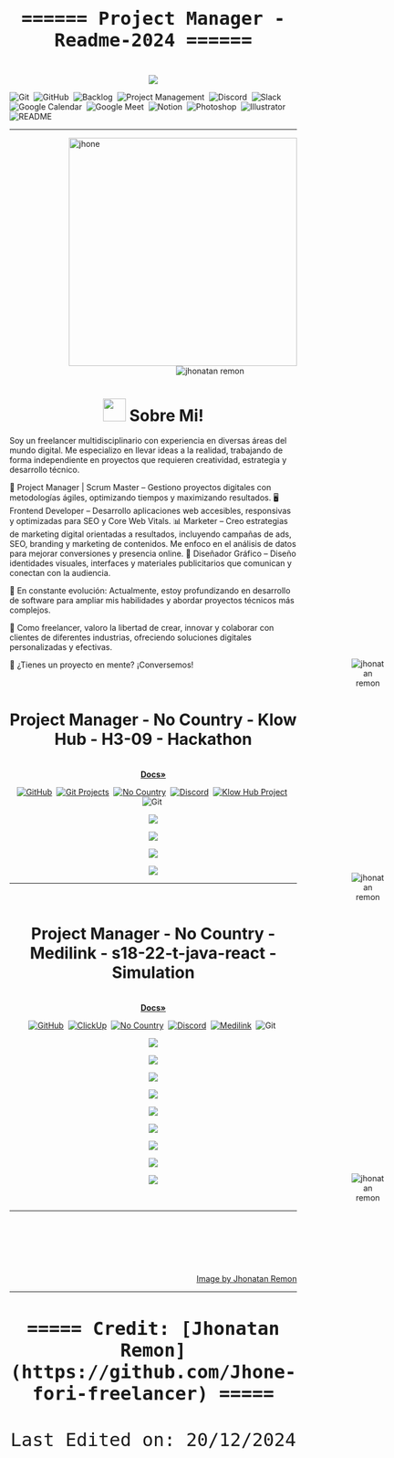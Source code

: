 <div align="center" style="font-family: 'Fira Code', monospace; font-size: 2rem;">
    <h4>====== Project Manager  -Readme-2024 ======</h4>
</div>
<p align = center ><img src="https://github.com/Jhone-fori-freelancer/Jhone-fori-freelancer/blob/383f36b0e5494ce26c0fa6049c144c15c4db4d32/img/cover-2024-dic.png"> </p>

![Git](https://img.shields.io/badge/-Git-F05033?style=flat&logo=git&logoColor=white)&nbsp;
![GitHub](https://img.shields.io/badge/-GitHub-181717?style=flat&logo=github&logoColor=white)&nbsp;
![Backlog](https://img.shields.io/badge/-Backlog-009944?style=flat&logo=backlog&logoColor=white)&nbsp;
![Project Management](https://img.shields.io/badge/-Project%20Management-007bff?style=flat&logo=trello&logoColor=white)&nbsp;
![Discord](https://img.shields.io/badge/-Discord-5865F2?style=flat&logo=discord&logoColor=white)&nbsp;
![Slack](https://img.shields.io/badge/-Slack-4A154B?style=flat&logo=slack&logoColor=white)&nbsp;
![Google Calendar](https://img.shields.io/badge/-Google%20Calendar-4285F4?style=flat&logo=googlecalendar&logoColor=white)&nbsp;
![Google Meet](https://img.shields.io/badge/-Google%20Meet-00897B?style=flat&logo=googlemeet&logoColor=white)&nbsp;
![Notion](https://img.shields.io/badge/-Notion-000000?style=flat&logo=notion&logoColor=white)&nbsp;
![Photoshop](https://img.shields.io/badge/-Photoshop-31A8FF?style=flat&logo=adobephotoshop&logoColor=white)&nbsp;
![Illustrator](https://img.shields.io/badge/-Illustrator-FF9A00?style=flat&logo=adobeillustrator&logoColor=white)&nbsp;
![README](https://img.shields.io/badge/-README-000000?style=flat&logo=readthedocs&logoColor=white)&nbsp;

---

<div>

<img align="right" width="400" alt="jhone" src="https://media.licdn.com/dms/image/v2/D4D22AQErpvijeB8B1g/feedshare-shrink_1280/B4DZPmxuVfGUAk-/0/1734743618573?e=1737590400&v=beta&t=uuENDjQjrQDw8ClmAakczjtGj9s6WnY3vDIqaptYRf4"/>

<div align="center">
  <br />
   <img src="https://img.shields.io/badge/%20Multidisciplinario-%20Freelancer-5865F2?style=flat&logo" alt="jhonatan remon" style="margin-left: 200px;"/>

</div>



<h1 align="center">
  <img src="https://emojis.slackmojis.com/emojis/images/1531849430/4246/blob-sunglasses.gif?1531849430" width="40"/>  
  Sobre Mi!  
</h1>
  
Soy un freelancer multidisciplinario con experiencia en diversas áreas del mundo digital. Me especializo en llevar ideas a la realidad, trabajando de forma independiente en proyectos que requieren creatividad, estrategia y desarrollo técnico.

💼 Project Manager | Scrum Master – Gestiono proyectos digitales con metodologías ágiles, optimizando tiempos y maximizando resultados.
🖥️ Frontend Developer – Desarrollo aplicaciones web accesibles, responsivas y optimizadas para SEO y Core Web Vitals.
📊 Marketer – Creo estrategias de marketing digital orientadas a resultados, incluyendo campañas de ads, SEO, branding y marketing de contenidos. Me enfoco en el análisis de datos para mejorar conversiones y presencia online.
🎨 Diseñador Gráfico – Diseño identidades visuales, interfaces y materiales publicitarios que comunican y conectan con la audiencia.

🔧 En constante evolución: Actualmente, estoy profundizando en desarrollo de software para ampliar mis habilidades y abordar proyectos técnicos más complejos.

🚀 Como freelancer, valoro la libertad de crear, innovar y colaborar con clientes de diferentes industrias, ofreciendo soluciones digitales personalizadas y efectivas.

🔗 ¿Tienes un proyecto en mente? ¡Conversemos!

<div align="center">
  <br />
   <img src="https://img.shields.io/badge/%20Jhonatan-%20Remon-5865F2?style=flat&logo" alt="jhonatan remon" style="margin-left: 600px; margin-top: -50px;"/>

</div>



<h1 align="center">Project Manager  - No Country - Klow Hub - H3-09 - Hackathon</h1>
<div align="center">
<br>

<a href="https://github.com/No-Country-simulation/h3-09-klowhub/tree/dev/server#readme">
  <strong>Docs»</strong>
</a>

[![GitHub](https://img.shields.io/badge/-GitHub-181717?style=flat&logo=github&logoColor=white)](https://github.com/Jhone-fori-freelancer)&nbsp;
[![Git Projects](https://img.shields.io/badge/-Git%20Projects-007bff?style=flat&logo=git&logoColor=white)](https://github.com/tu-usuario?tab=repositories)&nbsp;
[![No Country](https://img.shields.io/badge/No-Country-4D4DFF?style=flat&logo=nocontryb&logoColor=white&labelColor=FC16AA)](https://github.com/No-Country-simulation)&nbsp;
[![Discord](https://img.shields.io/badge/-Discord-5865F2?style=flat&logo=discord&logoColor=white)](https://discord.gg/XkQgUPuW)&nbsp;
[![Klow Hub Project](https://img.shields.io/badge/-Klow%20Hub-4D4DFF?style=flat&logo=https://raw.githubusercontent.com/Jhone-fori-freelancer/no-country/refs/heads/main/icono-nocountry.svg)](https://www.nocountry.tech)&nbsp;
![Git](https://img.shields.io/badge/-Git-F05033?style=flat&logo=git&logoColor=white)&nbsp;



</div>

<p align="center">
  <img src="https://github.com/Jhone-fori-freelancer/Jhone-fori-freelancer/blob/a2e73b7c21bf9157034be1c576b0283cae100c84/backlog-klowhub.jpg">
</p> 
    
<p align="center">
  <img src="https://github.com/Jhone-fori-freelancer/Jhone-fori-freelancer/blob/82eb84c9b6b533b4047b3423508d40ecb7a9338a/img/klowhub-img-PM/KlowHub_page_2.jpg">
</p> 


<p align="center">
  <img src="https://github.com/Jhone-fori-freelancer/Jhone-fori-freelancer/blob/a46500dcbaac90fc405b9f867255f5091380a7c5/img/klowhub-img-PM/KlowHub.jpg">
</p> 

<p align="center">
  <img src="https://github.com/Jhone-fori-freelancer/Jhone-fori-freelancer/blob/82eb84c9b6b533b4047b3423508d40ecb7a9338a/img/klowhub-img-PM/KlowHub_page_7.jpg">
</p> 









---
<div align="center">
  <br />
   <img src="https://img.shields.io/badge/%20Jhonatan-%20Remon-5865F2?style=flat&logo" alt="jhonatan remon" style="margin-left: 600px; margin-top: -50px;"/>

</div>
<h1 align="center">Project Manager  - No Country - Medilink - s18-22-t-java-react - Simulation</h1>
<div align="center">
<br>

<a href="https://github.com/No-Country-simulation/s18-22-t-java-react">
  <strong>Docs»</strong>
</a>

[![GitHub](https://img.shields.io/badge/-GitHub-181717?style=flat&logo=github&logoColor=white)](https://github.com/Jhone-fori-freelancer)&nbsp;
 [![ClickUp](https://img.shields.io/badge/-ClickUp-7B68EE?style=flat&logo=clickup&logoColor=white)](https://app.clickup.com/9011373809/v/l/t/9011373809)&nbsp;
 [![No Country](https://img.shields.io/badge/No-Country-4D4DFF?style=flat&logo=nocontryb&logoColor=white&labelColor=FC16AA)](https://github.com/No-Country-simulation)&nbsp;
[![Discord](https://img.shields.io/badge/-Discord-5865F2?style=flat&logo=discord&logoColor=white)](https://discord.gg/tu-enlace-personalizado)&nbsp;
[![Medilink](https://img.shields.io/badge/-Medilink%20-0047AB?style=flat&logoColor=white)](https://github.com/No-Country-simulation/s18-22-t-java-react)&nbsp;
![Git](https://img.shields.io/badge/-Git-F05033?style=flat&logo=git&logoColor=white)&nbsp;
  




</div>


    
<p align="center">
  <img src="https://github.com/Jhone-fori-freelancer/Jhone-fori-freelancer/blob/8300a7838f2471cf65c1a640ef17929565bea281/img/img-clickup-readme-PROJECT-MANAGER/IMG-CLICKUP-BACKEND-.png">
</p> 


<p align="center">
  <img src="https://github.com/Jhone-fori-freelancer/Jhone-fori-freelancer/blob/8300a7838f2471cf65c1a640ef17929565bea281/img/img-clickup-readme-PROJECT-MANAGER/medilink-frontend-clickup.png">
</p> 

<p align="center">
  <img src="https://github.com/Jhone-fori-freelancer/Jhone-fori-freelancer/blob/8300a7838f2471cf65c1a640ef17929565bea281/img/img-clickup-readme-PROJECT-MANAGER/IMG-CLICKUP-UX-UI.png">
</p> 

<p align="center">
<img src="https://github.com/Jhone-fori-freelancer/Jhone-fori-freelancer/blob/8300a7838f2471cf65c1a640ef17929565bea281/img/img-clickup-readme-PROJECT-MANAGER/IMG-CLICKUP-QA.png">
</p> 

<p align="center">
<img src="https://github.com/Jhone-fori-freelancer/Jhone-fori-freelancer/blob/8300a7838f2471cf65c1a640ef17929565bea281/img/img-medilink-project-manager/Medilink%20presentaci%C3%B3n_page_2.jpg">
</p>

<p align="center">
<img src="https://github.com/Jhone-fori-freelancer/Jhone-fori-freelancer/blob/8300a7838f2471cf65c1a640ef17929565bea281/img/img-medilink-project-manager/Medilink%20presentaci%C3%B3n.jpg">
</p>

<p align="center">
<img src="https://github.com/Jhone-fori-freelancer/Jhone-fori-freelancer/blob/8300a7838f2471cf65c1a640ef17929565bea281/img/img-medilink-project-manager/Medilink%20presentaci%C3%B3n_page_6.jpg">
</p>

<p align="center">
<img src="https://github.com/Jhone-fori-freelancer/Jhone-fori-freelancer/blob/8300a7838f2471cf65c1a640ef17929565bea281/img/img-medilink-project-manager/Medilink%20presentaci%C3%B3n_page_7.jpg">
</p>

<p align="center">
<img src="https://github.com/Jhone-fori-freelancer/Jhone-fori-freelancer/blob/8300a7838f2471cf65c1a640ef17929565bea281/img/img-medilink-project-manager/Medilink%20presentaci%C3%B3n_page_9.jpg">
</p>


<div align="center">
  <br />
   <img src="https://img.shields.io/badge/%20Jhonatan-%20Remon-5865F2?style=flat&logo" alt="jhonatan remon" style="margin-left: 600px; margin-top: -50px;"/>

</div>



---

  

  
  
  

  
  </br></br>
  
  
  
  
  
  
  
  </br></br>
  
<div align="right">
<a href="https://www.linkedin.com/posts/jhonatanremon_el-equilibrio-entre-el-mundo-digital-y-la-activity-7276037259622043648-OSIX?utm_source=share&utm_medium=member_desktop">Image by Jhonatan Remon</a>
  </div>
  </div>

------

<div align="center" style="font-family: 'Fira Code', monospace; font-size: 2rem;">
    <h4>===== Credit: [Jhonatan Remon](https://github.com/Jhone-fori-freelancer) =====</h4>
    Last Edited on: 20/12/2024
</div>
